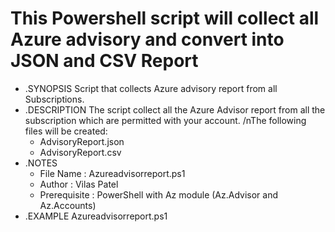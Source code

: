 # This Powershell script will collect all Azure advisory and convert into JSON and CSV Report 

 - .SYNOPSIS
    Script that collects Azure advisory report from all Subscriptions.
 - .DESCRIPTION
    The script collect all the Azure Advisor report from all the subscription which are permitted with your account.
    /nThe following files will be created:
     - AdvisoryReport.json
     - AdvisoryReport.csv
 - .NOTES
     - File Name      : Azureadvisorreport.ps1
     - Author         : Vilas Patel
     - Prerequisite   : PowerShell with Az module (Az.Advisor and Az.Accounts) 
 - .EXAMPLE
    Azureadvisorreport.ps1
